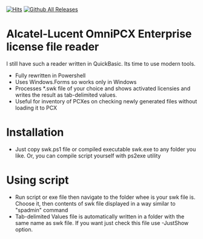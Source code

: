 [![Hits](https://hits.sh/github.com/Jeepers-Gitters/ALU_OXE_OPS.svg)](https://hits.sh/github.com/Jeepers-Gitters/ALU_OXE_OPS/)
[![Github All Releases](https://img.shields.io/github/downloads/Jeepers-Gitters/ALU_OXE_OPS/total.svg)]()
# Alcatel-Lucent OmniPCX Enterprise license file reader
 I still have such a reader written in QuickBasic. Its time to use modern tools.
- Fully rewritten in Powershell
- Uses Windows.Forms so works only in Windows
- Processes *.swk file of your choice and shows activated licensies and writes the result as tab-delimited values.
- Useful for inventory of PCXes on checking newly generated files without loading it to PCX
# Installation
- Just copy swk.ps1 file or compiled executable swk.exe to any folder you like. Or, you can compile script yourself with ps2exe utility 
# Using script
- Run script or exe file then navigate to the folder whee is your swk file is. Choose it, then contents of swk file displayed in a way similar to "spadmin" command
- Tab-delimited Values file is automatically written in a folder with the same name as swk file. If you want just check this file use -JustShow option.
